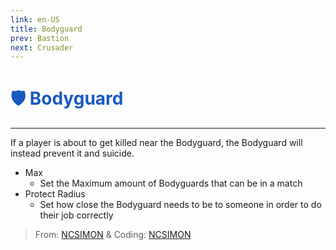 ```yaml
---
link: en-US
title: Bodyguard
prev: Bastion
next: Crusader
---
```


# <font color="#185abd">🛡️ <b>Bodyguard</b></font> <Badge text="Killing" type="tip" vertical="middle"/>
---

If a player is about to get killed near the Bodyguard, the Bodyguard will instead prevent it and suicide.
* Max
  * Set the Maximum amount of Bodyguards that can be in a match
* Protect Radius
  * Set how close the Bodyguard needs to be to someone in order to do their job correctly

> From: [NCSIMON](https://github.com/NCSIMON) & Coding: [NCSIMON](https://github.com/NCSIMON)